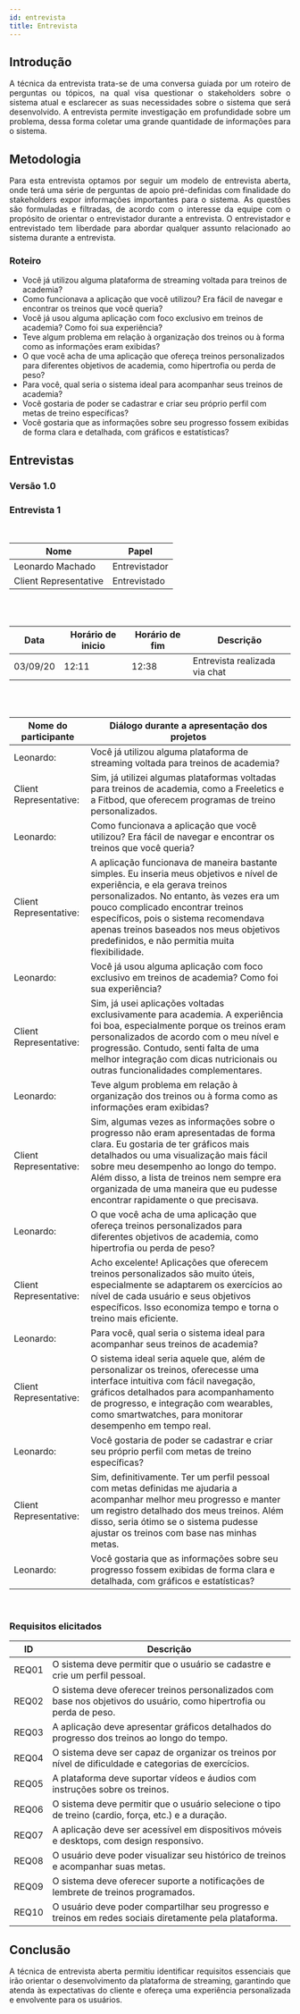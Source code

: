 ```yaml
---
id: entrevista
title: Entrevista
---
```


## Introdução
<p align = "justify">
A técnica da entrevista trata-se de uma conversa guiada por um roteiro de perguntas ou tópicos, na qual visa questionar o stakeholders sobre o sistema atual e esclarecer as suas necessidades sobre o sistema que será desenvolvido. A entrevista permite investigação em profundidade sobre um problema, dessa forma coletar uma grande quantidade de informações para o sistema.
</p>

## Metodologia
<p align = "justify">
Para esta entrevista optamos por seguir um modelo de entrevista aberta, onde terá uma série de perguntas de apoio pré-definidas com finalidade do stakeholders expor informações importantes para o sistema. As questões são formuladas e filtradas, de acordo com o interesse da equipe com o propósito de orientar o entrevistador durante a entrevista. O entrevistador e entrevistado tem liberdade para abordar qualquer assunto relacionado ao sistema durante a entrevista.
</p>

### Roteiro

- Você já utilizou alguma plataforma de streaming voltada para treinos de academia?
- Como funcionava a aplicação que você utilizou? Era fácil de navegar e encontrar os treinos que você queria?
- Você já usou alguma aplicação com foco exclusivo em treinos de academia? Como foi sua experiência? 
- Teve algum problema em relação à organização dos treinos ou à forma como as informações eram exibidas?
- O que você acha de uma aplicação que ofereça treinos personalizados para diferentes objetivos de academia, como hipertrofia ou perda de peso?
- Para você, qual seria o sistema ideal para acompanhar seus treinos de academia?
- Você gostaria de poder se cadastrar e criar seu próprio perfil com metas de treino específicas?
- Você gostaria que as informações sobre seu progresso fossem exibidas de forma clara e detalhada, com gráficos e estatísticas?


## Entrevistas 

### Versão 1.0

### **Entrevista 1**

<br>

|Nome | Papel |
-----|------|
|Leonardo Machado| Entrevistador|
|Client Representative| Entrevistado|

<br>
<br>

|Data|Horário de inicio|Horário de fim |Descrição
----|-----|-----|---------|
|03/09/20 | 12:11| 12:38 | Entrevista realizada via chat|

<br>
<br>
 
|Nome do participante|Diálogo durante a apresentação dos projetos|
|----|-------------|
|Leonardo:|Você já utilizou alguma plataforma de streaming voltada para treinos de academia? |
|Client Representative:|Sim, já utilizei algumas plataformas voltadas para treinos de academia, como a Freeletics e a Fitbod, que oferecem programas de treino personalizados. |
|Leonardo:|Como funcionava a aplicação que você utilizou? Era fácil de navegar e encontrar os treinos que você queria?|
|Client Representative:|A aplicação funcionava de maneira bastante simples. Eu inseria meus objetivos e nível de experiência, e ela gerava treinos personalizados. No entanto, às vezes era um pouco complicado encontrar treinos específicos, pois o sistema recomendava apenas treinos baseados nos meus objetivos predefinidos, e não permitia muita flexibilidade.|
|Leonardo:|Você já usou alguma aplicação com foco exclusivo em treinos de academia? Como foi sua experiência?|
|Client Representative:|Sim, já usei aplicações voltadas exclusivamente para academia. A experiência foi boa, especialmente porque os treinos eram personalizados de acordo com o meu nível e progressão. Contudo, senti falta de uma melhor integração com dicas nutricionais ou outras funcionalidades complementares. |
|Leonardo:|Teve algum problema em relação à organização dos treinos ou à forma como as informações eram exibidas? |
|Client Representative:|Sim, algumas vezes as informações sobre o progresso não eram apresentadas de forma clara. Eu gostaria de ter gráficos mais detalhados ou uma visualização mais fácil sobre meu desempenho ao longo do tempo. Além disso, a lista de treinos nem sempre era organizada de uma maneira que eu pudesse encontrar rapidamente o que precisava.|
|Leonardo:|O que você acha de uma aplicação que ofereça treinos personalizados para diferentes objetivos de academia, como hipertrofia ou perda de peso? |
|Client Representative:|Acho excelente! Aplicações que oferecem treinos personalizados são muito úteis, especialmente se adaptarem os exercícios ao nível de cada usuário e seus objetivos específicos. Isso economiza tempo e torna o treino mais eficiente.|
|Leonardo:|Para você, qual seria o sistema ideal para acompanhar seus treinos de academia?|
|Client Representative:|O sistema ideal seria aquele que, além de personalizar os treinos, oferecesse uma interface intuitiva com fácil navegação, gráficos detalhados para acompanhamento de progresso, e integração com wearables, como smartwatches, para monitorar desempenho em tempo real.|
|Leonardo:|Você gostaria de poder se cadastrar e criar seu próprio perfil com metas de treino específicas? |
|Client Representative:|Sim, definitivamente. Ter um perfil pessoal com metas definidas me ajudaria a acompanhar melhor meu progresso e manter um registro detalhado dos meus treinos. Além disso, seria ótimo se o sistema pudesse ajustar os treinos com base nas minhas metas. |
|Leonardo:|Você gostaria que as informações sobre seu progresso fossem exibidas de forma clara e detalhada, com gráficos e estatísticas?|


<br>
 
### Requisitos elicitados
 
| ID   | Descrição                                                               
|------|-------------------------------------------------------------------------|
| REQ01| O sistema deve permitir que o usuário se cadastre e crie um perfil pessoal.|
| REQ02| O sistema deve oferecer treinos personalizados com base nos objetivos do usuário, como hipertrofia ou perda de peso.|
| REQ03| A aplicação deve apresentar gráficos detalhados do progresso dos treinos ao longo do tempo.|
| REQ04| O sistema deve ser capaz de organizar os treinos por nível de dificuldade e categorias de exercícios.|
| REQ05| A plataforma deve suportar vídeos e áudios com instruções sobre os treinos.|
| REQ06| O sistema deve permitir que o usuário selecione o tipo de treino (cardio, força, etc.) e a duração.|
| REQ07| A aplicação deve ser acessível em dispositivos móveis e desktops, com design responsivo.|
| REQ08| O usuário deve poder visualizar seu histórico de treinos e acompanhar suas metas.|
| REQ09| O sistema deve oferecer suporte a notificações de lembrete de treinos programados.|
| REQ10| O usuário deve poder compartilhar seu progresso e treinos em redes sociais diretamente pela plataforma.|



## Conclusão
<p align = "justify">
A técnica de entrevista aberta permitiu identificar requisitos essenciais que irão orientar o desenvolvimento da plataforma de streaming, garantindo que atenda às expectativas do cliente e ofereça uma experiência personalizada e envolvente para os usuários.
</p>
 
